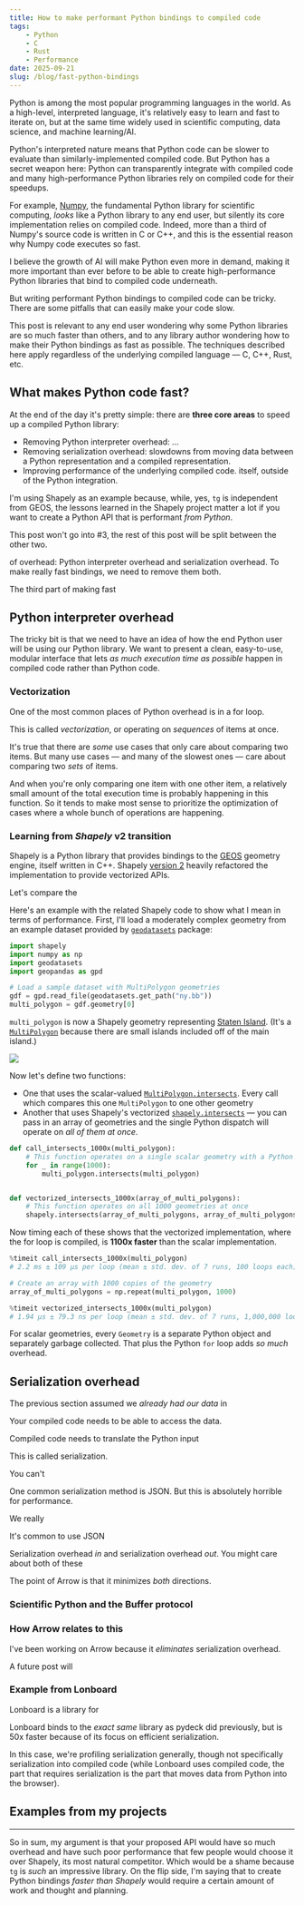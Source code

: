 ```yaml
---
title: How to make performant Python bindings to compiled code
tags:
    - Python
    - C
    - Rust
    - Performance
date: 2025-09-21
slug: /blog/fast-python-bindings
---
```


Python is among the most popular programming languages in the world. As a high-level, interpreted language, it's relatively easy to learn and fast to iterate on, but at the same time widely used in scientific computing, data science, and machine learning/AI.

Python's interpreted nature means that Python code can be slower to evaluate than similarly-implemented compiled code. But Python has a secret weapon here: Python can transparently integrate with compiled code and many high-performance Python libraries rely on compiled code for their speedups.

For example, [Numpy](https://numpy.org/), the fundamental Python library for scientific computing, _looks_ like a Python library to any end user, but silently its core implementation relies on compiled code. Indeed, more than a third of Numpy's source code is written in C or C++, and this is the essential reason why Numpy code executes so fast.

I believe the growth of AI will make Python even more in demand, making it more important than ever before to be able to create high-performance Python libraries that bind to compiled code underneath.

But writing performant Python bindings to compiled code can be tricky. There are some pitfalls that can easily make your code slow.



<!-- Recently I commented on a GitHub issue proposing a new Python binding to a compiled geospatial library called [tg] [^1], and I realized it would make a great blog post --- I should write down some of my thoughts on how to make fast Python bindings to compiled code. -->

<!-- Often, the developers of compiled libraries aren't Python experts, or the developers of the Python bindings aren't skilled in compiled code. It's tricky here because you need to draw on both sides. -->




This post is relevant to any end user wondering why some Python libraries are so much faster than others, and to any library author wondering how to make their Python bindings as fast as possible. The techniques described here apply regardless of the underlying compiled language — C, C++, Rust, etc.

## What makes Python code fast?

At the end of the day it's pretty simple: there are **three core areas** to speed up a compiled Python library:

- Removing Python interpreter overhead: ...
- Removing serialization overhead: slowdowns from moving data between a Python representation and a compiled representation.
- Improving performance of the underlying compiled code. itself, outside of the Python integration.


I'm using Shapely as an example because, while, yes, `tg` is independent from GEOS, the lessons learned in the Shapely project matter a lot if you want to create a Python API that is performant _from Python_.




This post won't go into #3, the rest of this post will be split between the other two.


 of overhead: Python interpreter overhead and serialization overhead. To make really fast bindings, we need to remove them both.

The third part of making fast

## Python interpreter overhead

The tricky bit is that we need to have an idea of how the end Python user will be using our Python library. We want to present a clean, easy-to-use, modular interface that lets _as much execution time as possible_ happen in compiled code rather than Python code.


### Vectorization

One of the most common places of Python overhead is in a for loop.

This is called _vectorization_, or operating on _sequences_ of items at once.

It's true that there are _some_ use cases that only care about comparing two items. But many use cases — and many of the slowest ones — care about comparing two _sets_ of items.

And when you're only comparing one item with one other item, a relatively small amount of the total execution time is probably happening in this function. So it tends to make most sense to prioritize the optimization of cases where a whole bunch of operations are happening.

### Learning from _Shapely_ v2 transition

Shapely is a Python library that provides bindings to the [GEOS](https://libgeos.org/) geometry engine, itself written in C++. Shapely [version 2](https://shapely.readthedocs.io/en/latest/release/2.x.html#version-2-0-0-2022-12-12) heavily refactored the implementation to provide vectorized APIs.

Let's compare the

Here's an example with the related Shapely code to show what I mean in terms of performance. First, I'll load a moderately complex geometry from an example dataset provided by [`geodatasets`](https://geodatasets.readthedocs.io/en/latest/) package:

```py
import shapely
import numpy as np
import geodatasets
import geopandas as gpd

# Load a sample dataset with MultiPolygon geometries
gdf = gpd.read_file(geodatasets.get_path("ny.bb"))
multi_polygon = gdf.geometry[0]
```

`multi_polygon` is now a Shapely geometry representing [Staten Island](https://en.wikipedia.org/wiki/Staten_Island). (It's a [`MultiPolygon`] because there are small islands included off of the main island.)

[`MultiPolygon`]: https://shapely.readthedocs.io/en/latest/reference/shapely.MultiPolygon.html

![](https://github.com/user-attachments/assets/24694bc6-8d38-4122-89d1-3a92aa4292b3)

Now let's define two functions:

- One that uses the scalar-valued [`MultiPolygon.intersects`]. Every call  which compares this one `MultiPolygon` to one other geometry
- Another that uses Shapely's vectorized [`shapely.intersects`] — you can pass in an array of geometries and the single Python dispatch will operate on _all of them at once_.

[`MultiPolygon.intersects`]: https://shapely.readthedocs.io/en/2.1.1/reference/shapely.MultiPolygon.html#shapely.MultiPolygon.intersects
[`shapely.intersects`]: https://shapely.readthedocs.io/en/latest/reference/shapely.intersects.html#shapely.intersects

```py
def call_intersects_1000x(multi_polygon):
    # This function operates on a single scalar geometry with a Python for loop
    for _ in range(1000):
        multi_polygon.intersects(multi_polygon)


def vectorized_intersects_1000x(array_of_multi_polygons):
    # This function operates on all 1000 geometries at once
    shapely.intersects(array_of_multi_polygons, array_of_multi_polygons)
```

Now timing each of these shows that the vectorized implementation, where the for loop is compiled, is **1100x faster** than the scalar implementation.

```py
%timeit call_intersects_1000x(multi_polygon)
# 2.2 ms ± 109 μs per loop (mean ± std. dev. of 7 runs, 100 loops each)

# Create an array with 1000 copies of the geometry
array_of_multi_polygons = np.repeat(multi_polygon, 1000)

%timeit vectorized_intersects_1000x(multi_polygon)
# 1.94 μs ± 79.3 ns per loop (mean ± std. dev. of 7 runs, 1,000,000 loops each)
```

For scalar geometries, every `Geometry` is a separate Python object and separately garbage collected. That plus the Python `for` loop adds _so much_ overhead.


## Serialization overhead

The previous section assumed we _already had our data_ in

Your compiled code needs to be able to access the data.

Compiled code needs to translate the Python input

This is called serialization.

You can't

One common serialization method is JSON. But this is absolutely horrible for performance.

We really

It's common to use JSON


Serialization overhead _in_ and serialization overhead _out_. You might care about both of these


The point of Arrow is that it minimizes _both_ directions.


### Scientific Python and the Buffer protocol

### How Arrow relates to this

I've been working on Arrow because it _eliminates_ serialization overhead.

A future post will

### Example from Lonboard

Lonboard is a library for

Lonboard binds to the _exact same_ library as pydeck did previously, but is 50x faster because of its focus on efficient serialization.



In this case, we're profiling serialization generally, though not specifically serialization into compiled code (while Lonboard uses compiled code, the part that requires serialization is the part that moves data from Python into the browser).


## Examples from my projects





[^1]: https://github.com/tidwall/tg/issues/8#issuecomment-3290298687


--------







So in sum, my argument is that your proposed API would have so much overhead and have such poor performance that few people would choose it over Shapely, its most natural competitor. Which would be a shame because `tg` is _such_ an impressive library. On the flip side, I'm saying that to create Python bindings _faster than Shapely_ would require a certain amount of work and thought and planning.
